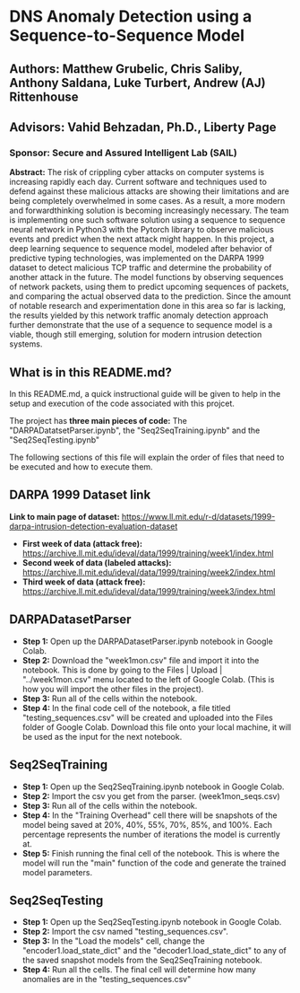 # DNS Anomaly Detection using a Sequence-to-Sequence Model  
## **Authors:** Matthew Grubelic, Chris Saliby, Anthony Saldana, Luke Turbert, Andrew (AJ) Rittenhouse  
## Advisors: Vahid Behzadan, Ph.D., Liberty Page 
### Sponsor: Secure and Assured Intelligent Lab (SAIL)  
**Abstract:**
The risk of crippling cyber attacks on computer systems is increasing rapidly each day. Current software and techniques used to defend against these malicious attacks are showing their limitations and are being completely overwhelmed in some cases. As a result, a more modern and forwardthinking solution is becoming increasingly necessary. The team is implementing one such software solution using a sequence to sequence neural network in Python3 with the Pytorch library to observe malicious events and predict when the next attack might happen. In this project, a deep learning sequence to sequence model, modeled after behavior of predictive typing technologies, was implemented on the DARPA 1999 dataset to detect malicious TCP traffic and determine the probability of another attack in the future. The model functions by observing sequences of network packets, using them to predict upcoming sequences of packets, and comparing the actual observed data to the prediction. Since the amount of notable research and experimentation done in this area so far is lacking, the results yielded by this network traffic anomaly detection approach further demonstrate that the use of a sequence to sequence model is a viable, though still emerging, solution for modern intrusion detection systems.  


## What is in this README.md? 

In this README.md, a quick instructional guide will be given to help in the setup and execution of the code associated with this projcet.

The project has **three main pieces of code:** The "DARPADatatsetParser.ipynb", the "Seq2SeqTraining.ipynb" and the "Seq2SeqTesting.ipynb"

The following sections of this file will explain the order of files that need to be executed and how to execute them. 

## DARPA 1999 Dataset link 
**Link to main page of dataset:** https://www.ll.mit.edu/r-d/datasets/1999-darpa-intrusion-detection-evaluation-dataset 
* **First week of data (attack free):** https://archive.ll.mit.edu/ideval/data/1999/training/week1/index.html
* **Second week of data (labeled attacks):** https://archive.ll.mit.edu/ideval/data/1999/training/week2/index.html 
* **Third week of data (attack free):** https://archive.ll.mit.edu/ideval/data/1999/training/week3/index.html 

## DARPADatasetParser
* **Step 1:** Open up the DARPADatasetParser.ipynb notebook in Google Colab.
* **Step 2:** Download the "week1mon.csv" file and import it into the notebook. This is done by going to the Files | Upload | "../week1mon.csv" menu located to the left of Google Colab. (This is how you will import the other files in the project). 
* **Step 3:** Run all of the cells within the notebook. 
* **Step 4:** In the final code cell of the notebook, a file titled "testing_sequences.csv" will be created and uploaded into the Files folder of Google Colab. Download this file onto your local machine, it will be used as the input for the next notebook. 


## Seq2SeqTraining
* **Step 1:** Open up the Seq2SeqTraining.ipynb notebook in Google Colab.
* **Step 2:** Import the csv you get from the parser. (week1mon_seqs.csv)
* **Step 3:** Run all of the cells within the notebook.
* **Step 4:** In the "Training Overhead" cell there will be snapshots of the model being saved at 20%, 40%, 55%, 70%, 85%, and 100%. Each percentage represents the number of iterations the model is currently at.
* **Step 5:** Finish running the final cell of the notebook. This is where the model will run the "main" function of the code and generate the trained model parameters. 


## Seq2SeqTesting
* **Step 1:** Open up the Seq2SeqTesting.ipynb notebook in Google Colab.
* **Step 2:** Import the csv named "testing_sequences.csv".
* **Step 3:** In the "Load the models" cell, change the "encoder1.load_state_dict" and the "decoder1.load_state_dict" to any of the saved snapshot models from the Seq2SeqTraining notebook.
* **Step 4:** Run all the cells. The final cell will determine how many anomalies are in the "testing_sequences.csv"
